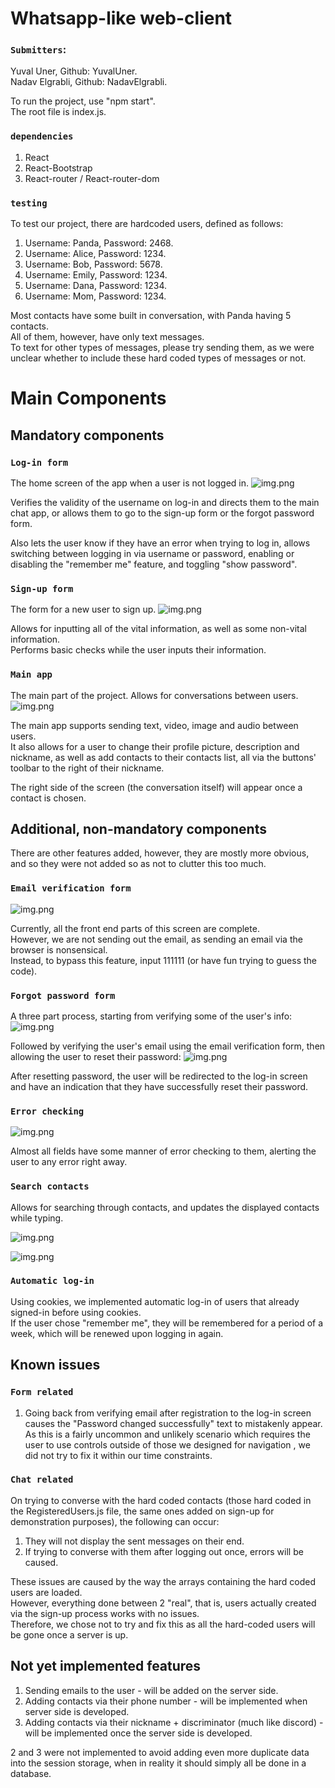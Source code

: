 # Whatsapp-like web-client

### `Submitters`:

Yuval Uner, Github: YuvalUner.\
Nadav Elgrabli, Github: NadavElgrabli.

To run the project, use "npm start".\
The root file is index.js.

### `dependencies`
1. React
2. React-Bootstrap
3. React-router / React-router-dom

### `testing`
To test our project, there are hardcoded users, defined as follows:
1. Username: Panda, Password: 2468.
2. Username: Alice, Password: 1234.
3. Username: Bob, Password: 5678.
4. Username: Emily, Password: 1234.
5. Username: Dana, Password: 1234.
6. Username: Mom, Password: 1234.

Most contacts have some built in conversation, with Panda having 5 contacts.\
All of them, however, have only text messages.\
To text for other types of messages, please try sending them, as we were unclear whether 
to include these hard coded types of  messages or not.

# Main Components

## Mandatory components

### `Log-in form`
The home screen of the app when a user is not logged in.
![img.png](src/Resources/log-in-screen.png)

Verifies the validity of the username on log-in and directs them to the main chat app,
or allows them to go to the sign-up form or the forgot password form.

Also lets the user know if they have an error when trying to log in, allows switching between
logging in via username or password, enabling or disabling 
the "remember me" feature, and toggling "show password".

### `Sign-up form`
The form for a new user to sign up.
![img.png](src/Resources/sign-up-screen.png)

Allows for inputting all of the vital information, as well as some non-vital information.\
Performs basic checks while the user inputs their information.

### `Main app`
The main part of the project. Allows for conversations between users.
![img.png](src/Resources/main-app.png)

The main app supports sending text, video, image and audio between users.\
It also allows for a user to change their profile picture, description and nickname, as well as 
add contacts to their contacts list, all via the buttons' toolbar to the right of their nickname.

The right side of the screen (the conversation itself) will appear once a contact is chosen.

## Additional, non-mandatory components

There are other features added, however, they are mostly more obvious, and so they were not added 
so as not to clutter this too much.

### `Email verification form`
![img.png](src/Resources/email-verification-screen.png)

Currently, all the front end parts of this screen are complete.\
However, we are not sending out the email, as sending an email via the browser
is nonsensical.\
Instead, to bypass this feature, input 111111 (or have fun trying to guess the code).

### `Forgot password form`

A three part process, starting from verifying some of the user's info:
![img.png](src/Resources/intial-forgot-password-form.png)

Followed by verifying the user's email using the email verification form, then allowing the user to reset
their password:
![img.png](src/Resources/reset-password-screen.png)

After resetting password, the user will be redirected to the log-in screen and have an indication
that they have successfully reset their password.

### `Error checking`

![img.png](src/Resources/error-checking.png)

Almost all fields have some manner of error checking to them, alerting 
the user to any error right away.

### `Search contacts`

Allows for searching through contacts, and updates the displayed contacts while typing. 

![img.png](src/Resources/all-contacts.png)

![img.png](src/Resources/filtered-contacts.png)

### `Automatic log-in`

Using cookies, we implemented automatic log-in of users that already signed-in before using cookies.\
If the user chose "remember me", they will be remembered for a period of a week, which will be renewed
upon logging in again.

## Known issues

### `Form related`

1. Going back from verifying email after registration to the log-in screen causes the 
"Password changed successfully" text to mistakenly appear.\
As this is a fairly uncommon and unlikely scenario which requires the user to use controls outside of those we designed for navigation
, we did not try to fix it within our time constraints.

### `Chat related`

On trying to converse with the hard coded contacts (those hard coded in the RegisteredUsers.js file,
the same ones added on sign-up for demonstration purposes), the following can occur:
1. They will not display the sent messages on their end.
2. If trying to converse with them after logging out once, errors will be caused.

These issues are caused by the way the arrays containing the hard coded users are loaded.\
However, everything done between 2 "real", that is, users actually created via the sign-up process
works with no issues.\
Therefore, we chose not to try and fix this as all the hard-coded users will be gone once a server is up.

## Not yet implemented features

1. Sending emails to the user - will be added on the server side.
2. Adding contacts via their phone number - will be implemented when server side is developed.
3. Adding contacts via their nickname + discriminator (much like discord) - will be implemented
once the server side is developed.

2 and 3 were not implemented to avoid adding even more duplicate data into the session storage, when
in reality it should simply all be done in a database.
